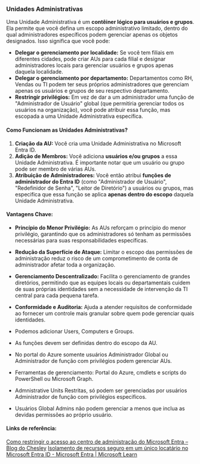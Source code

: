 ### **Unidades Administrativas**

Uma Unidade Administrativa é um **contêiner lógico para usuários e grupos**. Ela permite que você defina um escopo administrativo limitado, dentro do qual administradores específicos podem gerenciar apenas os objetos designados. Isso significa que você pode:

- **Delegar o gerenciamento por localidade:** Se você tem filiais em diferentes cidades, pode criar AUs para cada filial e designar administradores locais para gerenciar usuários e grupos apenas daquela localidade.
- **Delegar o gerenciamento por departamento:** Departamentos como RH, Vendas ou TI podem ter seus próprios administradores que gerenciam apenas os usuários e grupos de seu respectivo departamento.
- **Restringir privilégios:** Em vez de dar a um administrador uma função de "Administrador de Usuário" global (que permitiria gerenciar todos os usuários na organização), você pode atribuir essa função, mas escopada a uma Unidade Administrativa específica.


#### Como Funcionam as Unidades Administrativas?

1. **Criação da AU:** Você cria uma Unidade Administrativa no Microsoft Entra ID.
2. **Adição de Membros:** Você adiciona **usuários e/ou grupos** a essa Unidade Administrativa. É importante notar que um usuário ou grupo pode ser membro de várias AUs.
3. **Atribuição de Administradores:** Você então atribui **funções de administrador do Entra ID** (como "Administrador de Usuário", "Redefinidor de Senha", "Leitor de Diretório") a usuários ou grupos, mas especifica que essa função se aplica **apenas dentro do escopo** daquela Unidade Administrativa.

#### Vantagens Chave:

- **Princípio do Menor Privilégio:** As AUs reforçam o princípio do menor privilégio, garantindo que os administradores só tenham as permissões necessárias para suas responsabilidades específicas.
- **Redução da Superfície de Ataque:** Limitar o escopo das permissões de administração reduz o risco de um comprometimento de conta de administrador afetar toda a organização.
- **Gerenciamento Descentralizado:** Facilita o gerenciamento de grandes diretórios, permitindo que as equipes locais ou departamentais cuidem de suas próprias identidades sem a necessidade de intervenção da TI central para cada pequena tarefa.
- **Conformidade e Auditoria:** Ajuda a atender requisitos de conformidade ao fornecer um controle mais granular sobre quem pode gerenciar quais identidades.

- Podemos adicionar Users, Computers e Groups.
- As funções devem ser definidas dentro do escopo da AU.
- No portal do Azure somente usuários Administrador Global ou Administrador de função com privilégios podem gerenciar AUs.
- Ferramentas de gerenciamento: Portal do Azure, cmdlets e scripts do PowerShell ou Microsoft Graph.
- Admnistrative Units Restritas, só podem ser gerenciadas por usuários Administrador de função com privilégios especificos.
- Usuários Global Admins não podem gerenciar a menos que inclua as devidas permissões ao próprio usuário. 

#### Links de referência:
[Como restringir o acesso ao centro de administração do Microsoft Entra – Blog do Chesley](https://chesley.com.br/2024/02/23/como-restringir-o-acesso-ao-centro-de-administracao-do-microsoft-entra/)
[Isolamento de recursos seguro em um único locatário no Microsoft Entra ID - Microsoft Entra | Microsoft Learn](https://learn.microsoft.com/pt-br/entra/architecture/secure-single-tenant)
